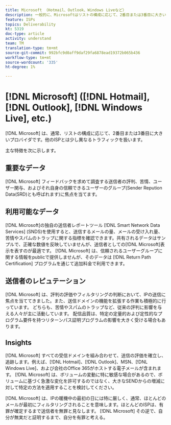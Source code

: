 ```yaml
---
title: Microsoft （Hotmail、Outlook、Windows Liveなど）
description: 一般的に、Microsoftはリストの構成に応じて、2番目または3番目に大きいプロバイダで、他のISPとは少し異なるトラフィックを扱います。
feature: ISPs
topics: Deliverability
kt: 5319
doc-type: article
activity: understand
team: TM
translation-type: tm+mt
source-git-commit: 992bfc9d0aff9daf29fa6878ead19372b065b436
workflow-type: tm+mt
source-wordcount: '335'
ht-degree: 1%

---
```



# [!DNL Microsoft] ([!DNL Hotmail], [!DNL Outlook], [!DNL Windows Live], etc.)

[!DNL Microsoft] は、通常、リストの構成に応じて、2番目または3番目に大きいプロバイダです。他のISPとは少し異なるトラフィックを扱います。

主な特徴を次に示します。

## 重要なデータ

[!DNL Microsoft] フィードバックを求めて調査する送信者の評判、苦情、ユーザー関与、およびそれ自身の信頼できるユーザーのグループ(Sender Repution Data(SRD)とも呼ばれます)に焦点を当てます。

## 利用可能なデータ

[!DNL Microsoft]の独自の送信者レポートツール [!DNL Smart Network Data Services] (SNDS)を使用すると、送信するメールの量、メールの受け入れ量、苦情やスパムのトラップに関する指標を確認できます。共有されるデータはサンプルで、正確な数値を反映していませんが、送信者としての[!DNL Microsoft]表示を表すのが最適です。 [!DNL Microsoft] は、信頼されるユーザーグループに関する情報をpublicで提供しませんが、そのデータは [!DNL Return Path Certification] プログラムを通じて追加料金で利用できます。

## 送信者のレピュテーション

[!DNL Microsoft] は、評判の評価やフィルタリングの判断において、IPの送信に焦点を当ててきました。また、送信ドメインの機能を拡張する作業も積極的に行っています。 どちらも、苦情やスパムのトラップなど、従来の評判に影響を与える人々が主に活動しています。 配信品質は、特定の定量的および定性的なプログラム要件を持つリターンパス証明プログラムの影響を大きく受ける場合もあります。

## Insights

[!DNL Microsoft] すべての受信ドメインを組み合わせて、送信の評価を確立し、追跡します。例えば、[!DNL Hotmail]、[!DNL Outlook]、MSN、[!DNL Windows Live]、および会社のOffice 365がホストする電子メールが含まれます。 [!DNL Microsoft] は、ボリュームの変動に特に敏感な場合があるので、ボリュームに基づく急激な変化を許可するのではなく、大きなSENDからの増減に対して特定の方法を適用することを検討してください。

[!DNL Microsoft] は、IPの暖機中の最初の日には特に厳しく、通常、ほとんどのメールが最初にフィルタリングされることを意味します。ほとんどのISPは、有罪が確定するまで送信者を無罪と見なします。 [!DNL Microsoft] その逆で、自分が無実だと証明するまで、自分を有罪と考える。
